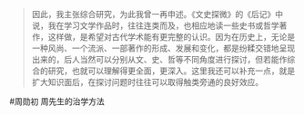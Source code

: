 > 因此，我主张综合研究，为此我曾一再申述。《文史探微》的《后记》中说，我在学习文学作品时，往往连类而及，也相应地读一些史书或哲学著作，这样做，是希望对古代学术能有更完整的认识。因为在历史上，无论是一种风尚、一个流派、一部著作的形成、发展和变化，都是纷糅交错地呈现出来的，后人当然可以分别从文、史、哲等不同角度进行探讨，但若能作综合的研究，也就可以理解得更全面，更深入。这里我还可以补充一点，就是扩大知识面后，在探讨问题时往往可以取得触类旁通的良好效应。

#周勋初
周先生的治学方法